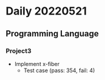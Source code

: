 Daily 20220521
===

## Programming Language
### Project3
- Implement x-fiber
  - Test case (pass: 354, fail: 4)